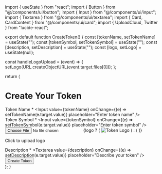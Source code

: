 import { useState } from "react";
import { Button } from "@/components/ui/button";
import { Input } from "@/components/ui/input";
import { Textarea } from "@/components/ui/textarea";
import { Card, CardContent } from "@/components/ui/card";
import { UploadCloud, Twitter } from "lucide-react";

export default function CreateToken() {
  const [tokenName, setTokenName] = useState("");
  const [tokenSymbol, setTokenSymbol] = useState("");
  const [description, setDescription] = useState("");
  const [logo, setLogo] = useState(null);

  const handleLogoUpload = (event) => {
    setLogo(URL.createObjectURL(event.target.files[0]));
  };

  return (
    <div className="min-h-screen bg-gray-900 text-white flex flex-col items-center p-6">
      <h1 className="text-3xl font-bold mb-6">Create Your Token</h1>
      <Card className="w-full max-w-md bg-gray-800 p-6 rounded-2xl shadow-lg">
        <CardContent className="space-y-4">
          <div>
            <label className="block text-sm font-medium mb-1">Token Name *</label>
            <Input
              value={tokenName}
              onChange={(e) => setTokenName(e.target.value)}
              placeholder="Enter token name"
            />
          </div>
          <div>
            <label className="block text-sm font-medium mb-1">Token Symbol *</label>
            <Input
              value={tokenSymbol}
              onChange={(e) => setTokenSymbol(e.target.value)}
              placeholder="Enter token symbol"
            />
          </div>
          <div className="flex flex-col items-center border-2 border-dashed border-gray-600 p-4 rounded-xl cursor-pointer">
            <input type="file" className="hidden" onChange={handleLogoUpload} />
            {logo ? (
              <img src={logo} alt="Token Logo" className="w-20 h-20 object-cover" />
            ) : (
              <UploadCloud className="w-10 h-10 text-gray-400" />
            )}
            <p className="text-sm text-gray-400">Click to upload logo</p>
          </div>
          <div>
            <label className="block text-sm font-medium mb-1">Description *</label>
            <Textarea
              value={description}
              onChange={(e) => setDescription(e.target.value)}
              placeholder="Describe your token"
            />
          </div>
          <Button className="w-full bg-blue-600 hover:bg-blue-500">Create Token</Button>
          <a
            href="https://twitter.com/yourhandle"
            target="_blank"
            rel="noopener noreferrer"
            className="flex items-center justify-center text-blue-400 hover:text-blue-300 mt-2"
          >
            <Twitter className="w-5 h-5 mr-2" /> 
          </a>
        </CardContent>
      </Card>
    </div>
  );
}

